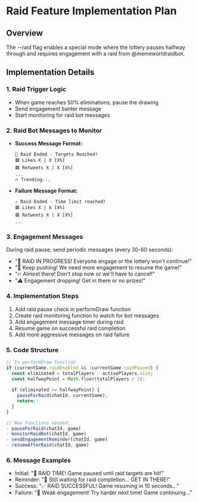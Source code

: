 # Raid Feature Implementation Plan

## Overview
The --raid flag enables a special mode where the lottery pauses halfway through and requires engagement with a raid from @memeworldraidbot.

## Implementation Details

### 1. Raid Trigger Logic
- When game reaches 50% eliminations, pause the drawing
- Send engagement banter message
- Start monitoring for raid bot messages

### 2. Raid Bot Messages to Monitor
- **Success Message Format:**
  ```
  🎊 Raid Ended - Targets Reached!
  🟩 Likes X | X [X%]
  🟩 Retweets X | X [X%]
  ...
  🔥 Trending...
  ```

- **Failure Message Format:**
  ```
  ⚠️ Raid Ended - Time limit reached!
  🟥 Likes X | X [X%]
  🟥 Retweets X | X [X%]
  ...
  ```

### 3. Engagement Messages
During raid pause, send periodic messages (every 30-60 seconds):
- "🚨 RAID IN PROGRESS! Everyone engage or the lottery won't continue!"
- "💪 Keep pushing! We need more engagement to resume the game!"
- "🔥 Almost there! Don't stop now or we'll have to cancel!"
- "⚠️ Engagement dropping! Get in there or no prizes!"

### 4. Implementation Steps
1. Add raid pause check in performDraw function
2. Create raid monitoring function to watch for bot messages
3. Add engagement message timer during raid
4. Resume game on successful raid completion
5. Add more aggressive messages on raid failure

### 5. Code Structure
```typescript
// In performDraw function
if (currentGame.raidEnabled && !currentGame.raidPaused) {
  const eliminated = totalPlayers - activePlayers.size;
  const halfwayPoint = Math.floor(totalPlayers / 2);
  
  if (eliminated >= halfwayPoint) {
    pauseForRaid(chatId, currentGame);
    return;
  }
}

// New functions needed:
- pauseForRaid(chatId, game)
- monitorRaidBot(chatId, game) 
- sendEngagementReminder(chatId, game)
- resumeAfterRaid(chatId, game)
```

### 6. Message Examples
- Initial: "🚨 RAID TIME! Game paused until raid targets are hit!"
- Reminder: "👀 Still waiting for raid completion... GET IN THERE!"
- Success: "✅ RAID SUCCESSFUL! Game resuming in 10 seconds..."
- Failure: "😤 Weak engagement! Try harder next time! Game continuing..."